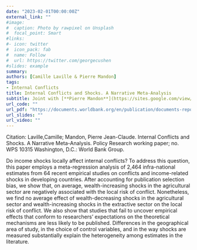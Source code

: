 ```yaml
---
date: "2023-02-01T00:00:00Z"
external_link: ""
#image:
#  caption: Photo by rawpixel on Unsplash
#  focal_point: Smart
#links:
#- icon: twitter
#  icon_pack: fab
#  name: Follow
#  url: https://twitter.com/georgecushen
#slides: example
summary: 
authors: [Camille Laville & Pierre Mandon]
tags:
- Internal Conflicts
title: Internal Conflicts and Shocks. A Narrative Meta-Analysis
subtitle: Joint with [**Pierre Mandon**](https://sites.google.com/view/pierremandon). World Bank Policy Research working paper.
url_code: ""
url_pdf: "https://documents.worldbank.org/en/publication/documents-reports/documentdetail/099024402232348023/idu0580a732f0160c04a690950100390349bc4d5"
url_slides: ""
url_video: ""
---
```

Citation:  Laville,Camille; Mandon, Pierre Jean-Claude. Internal Conflicts and Shocks. A Narrative Meta-Analysis. Policy Research working paper; no. WPS 10315 Washington, D.C.: World Bank Group.

Do income shocks locally affect internal conflicts? To address this question, this paper employs a meta-regression analysis of 2,464 infra-national estimates from 64 recent empirical studies on conflicts and income-related shocks in developing countries. After accounting for publication selection bias, we show that, on average, wealth-increasing shocks in the agricultural sector are negatively associated with the local risk of conflict. Nonetheless, we find no average effect of wealth-decreasing shocks in the agricultural sector and wealth-increasing shocks in the extractive sector on the local risk of conflict. We also show that studies that fail to uncover empirical effects that conform to researchers’ expectations on the theoretical mechanisms are less likely to be published. Differences in the geographical area of study, in the choice of control variables, and in the way shocks are measured substantially explain the heterogeneity among estimates in the literature.
